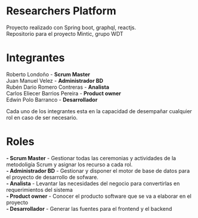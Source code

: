 # Researchers Platform
Proyecto realizado con Spring boot, graphql, reactjs. <br />
Repositorio para el proyecto Mintic, grupo WDT <br />

# Integrantes
Roberto Londoño - **Scrum Master** <br />
Juan Manuel Velez - **Administrador BD** <br />
Rubén Dario Romero Contreras - **Analista** <br />
Carlos Eliecer Barrios Pereira - **Product owner** <br />
Edwin Polo Barranco - **Desarrollador** <br />

Cada uno de los integrantes esta en la capacidad de desempañar cualquier rol en caso de ser necesario. <br />
# Roles <br />
**- Scrum Master** - Gestionar todas las ceremonias y actividades de la metodoligía Scrum y asignar los recurso a cada rol. <br />
**- Administrador BD** - Gestionar y disponer el motor de base de datos para el proyecto de desarrollo de sofware. <br />
**- Analista** - Levantar las necesidades del negocio para convertirlas en requerimientos del sistema <br />
**- Product owner** - Conocer el producto software que se va a elaborar en el proyecto <br />
**- Desarrollador** - Generar las fuentes para el frontend y el backend <br />
